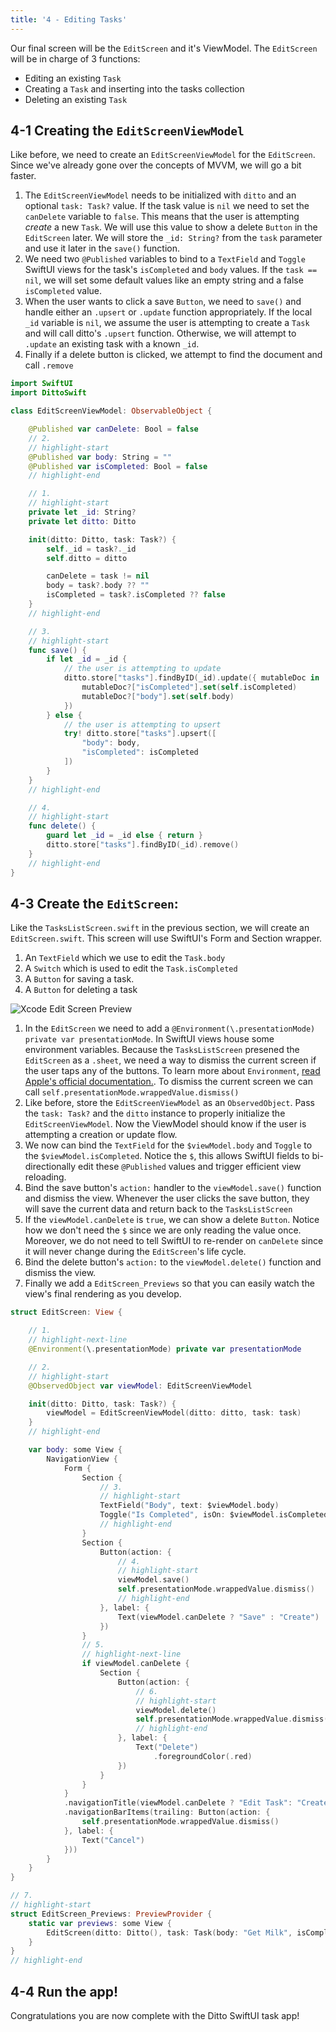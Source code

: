 ```yaml
---
title: '4 - Editing Tasks'
---
```


Our final screen will be the `EditScreen` and it's ViewModel. The `EditScreen` will be in charge of 3 functions:

* Editing an existing `Task`
* Creating a `Task` and inserting into the tasks collection
* Deleting an existing `Task`

## 4-1 Creating the `EditScreenViewModel`

Like before, we need to create an `EditScreenViewModel` for the `EditScreen`. Since we've already gone over the concepts of MVVM, we will go a bit faster.

1. The `EditScreenViewModel` needs to be initialized with `ditto` and an optional `task: Task?` value. If the task value is `nil` we need to set the `canDelete` variable to `false`. This means that the user is attempting _create_ a new `Task`. We will use this value to show a delete `Button` in the `EditScreen` later. We will store the `_id: String?` from the `task` parameter and use it later in the `save()` function.
2. We need two `@Published` variables to bind to a `TextField` and `Toggle` SwiftUI views for the task's `isCompleted` and `body` values. If the `task == nil`, we will set some default values like an empty string and a false `isCompleted` value.
3. When the user wants to click a save `Button`, we need to `save()` and handle either an `.upsert` or `.update` function appropriately. If the local `_id` variable is `nil`, we assume the user is attempting to create a `Task` and will call ditto's `.upsert` function. Otherwise, we will attempt to `.update` an existing task with a known `_id`.
4. Finally if a delete button is clicked, we attempt to find the document and call `.remove`

```swift title="EditScreenViewModel.swift"
import SwiftUI
import DittoSwift

class EditScreenViewModel: ObservableObject {

    @Published var canDelete: Bool = false
    // 2.
    // highlight-start
    @Published var body: String = ""
    @Published var isCompleted: Bool = false
    // highlight-end

    // 1.
    // highlight-start
    private let _id: String?
    private let ditto: Ditto

    init(ditto: Ditto, task: Task?) {
        self._id = task?._id
        self.ditto = ditto

        canDelete = task != nil
        body = task?.body ?? ""
        isCompleted = task?.isCompleted ?? false
    }
    // highlight-end

    // 3.
    // highlight-start
    func save() {
        if let _id = _id {
            // the user is attempting to update
            ditto.store["tasks"].findByID(_id).update({ mutableDoc in
                mutableDoc?["isCompleted"].set(self.isCompleted)
                mutableDoc?["body"].set(self.body)
            })
        } else {
            // the user is attempting to upsert
            try! ditto.store["tasks"].upsert([
                "body": body,
                "isCompleted": isCompleted
            ])
        }
    }
    // highlight-end

    // 4.
    // highlight-start
    func delete() {
        guard let _id = _id else { return }
        ditto.store["tasks"].findByID(_id).remove()
    }
    // highlight-end
}
```


## 4-3 Create the `EditScreen`:

Like the `TasksListScreen.swift` in the previous section, we will create an `EditScreen.swift`.
This screen will use SwiftUI's Form and Section wrapper.

1. An `TextField` which we use to edit the `Task.body`
2. A `Switch` which is used to edit the `Task.isCompleted`
3. A `Button` for saving a task.
4. A `Button` for deleting a task



![Xcode Edit Screen Preview](./xcode-editscreen-preview.png)

1. In the `EditScreen` we need to add a `@Environment(\.presentationMode) private var presentationMode`. In SwiftUI views house some environment variables. Because the `TasksListScreen` presened the `EditScreen` as a `.sheet`, we need a way to dismiss the current screen if the user taps any of the buttons. To learn more about `Environment`, [read Apple's official documentation.](https://developer.apple.com/documentation/swiftui/environment). To dismiss the current screen we can call `self.presentationMode.wrappedValue.dismiss()`
2. Like before, store the `EditScreenViewModel` as an `ObservedObject`. Pass the `task: Task?` and the `ditto` instance to properly initialize the `EditScreenViewModel`. Now the ViewModel should know if the user is attempting a creation or update flow.
3. We now can bind the `TextField` for the `$viewModel.body` and `Toggle` to the `$viewModel.isCompleted`. Notice the `$`, this allows SwiftUI fields to bi-directionally edit these `@Published` values and trigger efficient view reloading.
4. Bind the save button's `action:` handler to the `viewModel.save()` function and dismiss the view. Whenever the user clicks the save button, they will save the current data and return back to the `TasksListScreen`
5. If the `viewModel.canDelete` is `true`, we can show a delete `Button`. Notice how we don't need the `$` since we are only reading the value once. Moreover, we do not need to tell SwiftUI to re-render on `canDelete` since it will never change during the `EditScreen`'s life cycle.
6. Bind the delete button's `action:` to the `viewModel.delete()` function and dismiss the view.
7. Finally we add a `EditScreen_Previews` so that you can easily watch the view's final rendering as you develop.

```swift title="EditScreen.swift"
struct EditScreen: View {

    // 1.
    // highlight-next-line
    @Environment(\.presentationMode) private var presentationMode

    // 2.
    // highlight-start
    @ObservedObject var viewModel: EditScreenViewModel

    init(ditto: Ditto, task: Task?) {
        viewModel = EditScreenViewModel(ditto: ditto, task: task)
    }
    // highlight-end

    var body: some View {
        NavigationView {
            Form {
                Section {
                    // 3.
                    // highlight-start
                    TextField("Body", text: $viewModel.body)
                    Toggle("Is Completed", isOn: $viewModel.isCompleted)
                    // highlight-end
                }
                Section {
                    Button(action: {
                        // 4.
                        // highlight-start
                        viewModel.save()
                        self.presentationMode.wrappedValue.dismiss()
                        // highlight-end
                    }, label: {
                        Text(viewModel.canDelete ? "Save" : "Create")
                    })
                }
                // 5.
                // highlight-next-line
                if viewModel.canDelete {
                    Section {
                        Button(action: {
                            // 6.
                            // highlight-start
                            viewModel.delete()
                            self.presentationMode.wrappedValue.dismiss()
                            // highlight-end
                        }, label: {
                            Text("Delete")
                                .foregroundColor(.red)
                        })
                    }
                }
            }
            .navigationTitle(viewModel.canDelete ? "Edit Task": "Create Task")
            .navigationBarItems(trailing: Button(action: {
                self.presentationMode.wrappedValue.dismiss()
            }, label: {
                Text("Cancel")
            }))
        }
    }
}

// 7.
// highlight-start
struct EditScreen_Previews: PreviewProvider {
    static var previews: some View {
        EditScreen(ditto: Ditto(), task: Task(body: "Get Milk", isCompleted: true))
    }
}
// highlight-end
```

## 4-4 Run the app!

Congratulations you are now complete with the Ditto SwiftUI task app!
